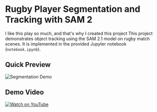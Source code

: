 # Rugby Player Segmentation and Tracking with SAM 2

I like this play so much, and that's why I created this project
This project demonstrates object tracking using the SAM 2.1 model on rugby match scenes. It is implemented in the provided Jupyter notebook (`notebook.ipynb`).


## Quick Preview
![Segmentation Demo](merged_rugby_fade_high.gif)

## Demo Video
[![Watch on YouTube](https://media.rnztools.nz/rnz/image/upload/s--SF3CwFfE--/c_scale,f_auto,q_auto,w_1050/v1643419194/4P6HQ0D_copyright_image_51989?_a=BACCd2AD)](https://youtu.be/LkCI2bT2RuI)
